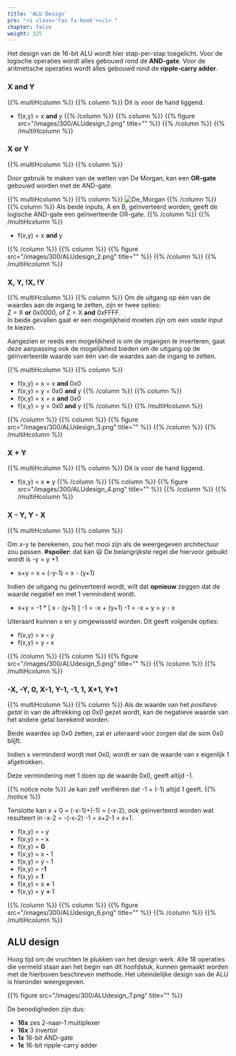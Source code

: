 ```yaml
---
title: 'ALU Design'
pre: "<i class='fas fa-book'></i> "
chapter: false
weight: 325
---
```


Het design van de 16-bit ALU wordt hier stap-per-stap toegelicht. Voor de logische operaties wordt alles gebouwd rond de **AND-gate**. Voor de aritmetische operaties wordt alles gebouwd rond de **ripple-carry adder**. 

### X and Y
{{% multiHcolumn %}}
{{% column %}}
Dit is voor de hand liggend.

* f(x,y) = x **and** y
{{% /column %}}
{{% column %}}
{{% figure src="/images/300/ALUdesign_1.png" title="" %}}
{{% /column %}}
{{% /multiHcolumn %}}

### X or Y
{{% multiHcolumn %}}
{{% column %}}

Door gebruik te maken van de wetten van De Morgan, kan een **OR-gate** gebouwd worden met de AND-gate.

{{% multiHcolumn %}}
{{% column %}}
![De_Morgan](/images/300/demorgan.png)
{{% /column %}}
{{% column %}}
Als beide inputs, A en B, geïnverteerd worden, geeft de logische AND-gate een geïnverteerde OR-gate.
{{% /column %}}
{{% /multiHcolumn %}}

* f(x,y) = <span class=overline_l2><span class=overline>x</span> **and** <span class=overline>y</span></span>

{{% /column %}}
{{% column %}}
{{% figure src="/images/300/ALUdesign_2.png" title="" %}}
{{% /column %}}
{{% /multiHcolumn %}}


### X, Y, !X, !Y
{{% multiHcolumn %}}
{{% column %}}
Om de uitgang op één van de waardes aan de ingang te zetten, zijn er twee opties: <br/>Z = X **or** 0x0000, of Z = X **and** 0xFFFF.<br/>In beide gevallen gaat er een mogelijkheid moeten zijn om een *vaste* input te kiezen.

Aangezien er reeds een mogelijkheid is om de ingangen te inverteren, gaat deze aanpassing ook de mogelijkheid bieden om de uitgang op de geïnverteerde waarde van één van de waardes aan de ingang te zetten.

{{% multiHcolumn %}}
{{% column %}}
* f(x,y) = x = x **and** <span class=overline>0x0</span>
* f(x,y) = y = <span class=overline>0x0</span> **and** y
{{% /column %}}
{{% column %}}
* f(x,y) = <span class=overline>x</span> = <span class=overline_l2>x **and** <span class=overline>0x0</span></span>
* f(x,y) = <span class=overline>y</span> = <span class=overline_l2> <span class=overline>0x0</span> **and** y</span> 
{{% /column %}}
{{% /multiHcolumn %}}


{{% /column %}}
{{% column %}}
{{% figure src="/images/300/ALUdesign_3.png" title="" %}}
{{% /column %}}
{{% /multiHcolumn %}}

### X + Y
{{% multiHcolumn %}}
{{% column %}}
Dit is voor de hand liggend.

* f(x,y) = x **+** y
{{% /column %}}
{{% column %}}
{{% figure src="/images/300/ALUdesign_4.png" title="" %}}
{{% /column %}}
{{% /multiHcolumn %}}

### X - Y, Y - X
{{% multiHcolumn %}}
{{% column %}}

Om x-y te berekenen, zou het mooi zijn als de weergegeven architectuur zou passen. **#spoiler:** dat kan :smiley: De belangrijkste regel die hiervoor gebuikt wordt is -y =  <span class=overline>y</span> +1

* x+<span class=overline>y</span> = x + (-y-1) = x - (y+1)

Indien de uitgang nu geïnverteerd wordt, wilt dat **opnieuw** zeggen dat de waarde negatief en met 1 verminderd wordt.

* <span class="overline_l2">x+<span class=overline>y</span></span> = -1 * [ x - (y+1) ] -1 = -x + (y+1) -1 = -x + y = y - x

Uiteraard kunnen x en y omgewisseld worden. Dit geeft volgende opties:

* f(x,y) = x **-** y
* f(x,y) = y **-** x

{{% /column %}}
{{% column %}}
{{% figure src="/images/300/ALUdesign_5.png" title="" %}}
{{% /column %}}
{{% /multiHcolumn %}}


### -X, -Y, 0, X-1, Y-1, -1, 1, X+1, Y+1
{{% multiHcolumn %}}
{{% column %}}
Als de waarde van het *positieve getal* in van de aftrekking op 0x0 gezet wordt, kan de negatieve waarde van het andere getal berekend worden.

Beide waardes op 0x0 zetten, zal er uiteraard voor zorgen dat de som 0x0 blijft.

Indien x verminderd wordt met <span class="overline">0x0</span>, wordt er van de waarde van x eigenlijk 1 afgetrokken.

Deze vermindering met 1 doen op de waarde 0x0, geeft altijd -1.

<!-- Different types for notices are: info (yellow), tip (green), warning (red), note (blue)-->
{{% notice note %}}
Je kan zelf verifiëren dat <span class="overline">-1 + (-1)</span> altijd 1 geeft.
{{% /notice %}}

Tenslotte kan <span class="overline">x</span> + <span class="overline">0</span> = (-x-1)+(-1) = (-x-2), ook geïnverteerd worden wat resulteert in <span class="overline">-x-2</span> = -(-x-2) -1 = x+2-1 = x+1.

* f(x,y) = **-** y
* f(x,y) = **-** x
* f(x,y) = **0**
* f(x,y) = x **-** 1
* f(x,y) = y **-** 1
* f(x,y) = **-1**
* f(x,y) = **1**
* f(x,y) = x **+** 1
* f(x,y) = y **+** 1

{{% /column %}}
{{% column %}}
{{% figure src="/images/300/ALUdesign_6.png" title="" %}}
{{% /column %}}
{{% /multiHcolumn %}}


## ALU design

Hoog tijd om de vruchten te plukken van het design werk. Alle 18 operaties die vermeld staan aan het begin van dit hoofdstuk, kunnen gemaakt worden met de hierboven beschreven methode. Het uiteindelijke design van de ALU is hieronder weergegeven.

{{% figure src="/images/300/ALUdesign_7.png" title="" %}}

De benodigheden zijn dus:

* **16x** zes 2-naar-1 multiplexer
* **16x** 3 invertor
* **1x** 16-bit AND-gate
* **1x** 16-bit ripple-carry adder